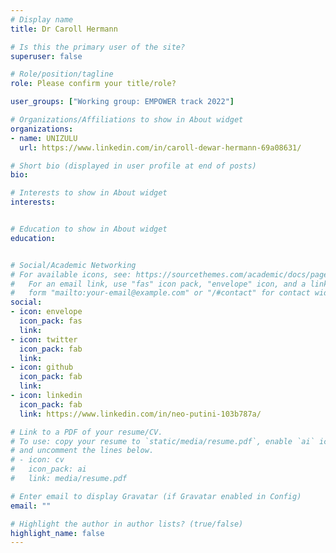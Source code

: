 ```yaml
---
# Display name
title: Dr Caroll Hermann

# Is this the primary user of the site?
superuser: false

# Role/position/tagline
role: Please confirm your title/role?

user_groups: ["Working group: EMPOWER track 2022"]

# Organizations/Affiliations to show in About widget
organizations:
- name: UNIZULU
  url: https://www.linkedin.com/in/caroll-dewar-hermann-69a08631/

# Short bio (displayed in user profile at end of posts)
bio: 

# Interests to show in About widget
interests:


# Education to show in About widget
education:


# Social/Academic Networking
# For available icons, see: https://sourcethemes.com/academic/docs/page-builder/#icons
#   For an email link, use "fas" icon pack, "envelope" icon, and a link in the
#   form "mailto:your-email@example.com" or "/#contact" for contact widget.
social:
- icon: envelope
  icon_pack: fas
  link: 
- icon: twitter
  icon_pack: fab
  link: 
- icon: github
  icon_pack: fab
  link: 
- icon: linkedin
  icon_pack: fab
  link: https://www.linkedin.com/in/neo-putini-103b787a/

# Link to a PDF of your resume/CV.
# To use: copy your resume to `static/media/resume.pdf`, enable `ai` icons in `params.toml`, 
# and uncomment the lines below.
# - icon: cv
#   icon_pack: ai
#   link: media/resume.pdf

# Enter email to display Gravatar (if Gravatar enabled in Config)
email: ""

# Highlight the author in author lists? (true/false)
highlight_name: false
---
```



